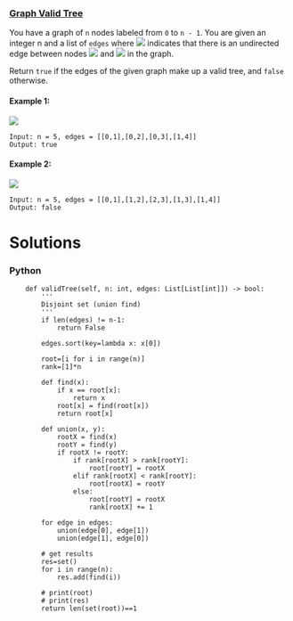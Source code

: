 ### [Graph Valid Tree](https://leetcode.com/problems/graph-valid-tree/) <br>

You have a graph of `n` nodes labeled from `0` to `n - 1`. You are given an integer n and a list of `edges` where  <img src="https://render.githubusercontent.com/render/math?math=edges[i] = [a_i, b_i]">  indicates that there is an undirected edge between nodes <img src="https://render.githubusercontent.com/render/math?math=a_i">  and <img src="https://render.githubusercontent.com/render/math?math=b_i"> in the graph.

Return `true` if the edges of the given graph make up a valid tree, and `false` otherwise.
 

#### Example 1:
<img src="../../../../images/tree1-graph.jpg">

```
Input: n = 5, edges = [[0,1],[0,2],[0,3],[1,4]]
Output: true

```
#### Example 2:
<img src="../../../../images/tree2-graph.jpg">

```
Input: n = 5, edges = [[0,1],[1,2],[2,3],[1,3],[1,4]]
Output: false

```

# Solutions

### Python
```
    def validTree(self, n: int, edges: List[List[int]]) -> bool:
        '''
        Disjoint set (union find)
        '''
        if len(edges) != n-1:
            return False
        
        edges.sort(key=lambda x: x[0])
        
        root=[i for i in range(n)]
        rank=[1]*n
    
        def find(x):
            if x == root[x]:
                return x
            root[x] = find(root[x])
            return root[x]

        def union(x, y):
            rootX = find(x)
            rootY = find(y)
            if rootX != rootY:
                if rank[rootX] > rank[rootY]:
                    root[rootY] = rootX
                elif rank[rootX] < rank[rootY]:
                    root[rootX] = rootY
                else:
                    root[rootY] = rootX
                    rank[rootX] += 1    
        
        for edge in edges:
            union(edge[0], edge[1])
            union(edge[1], edge[0])
        
        # get results
        res=set()
        for i in range(n):
            res.add(find(i))
        
        # print(root)
        # print(res)
        return len(set(root))==1
    